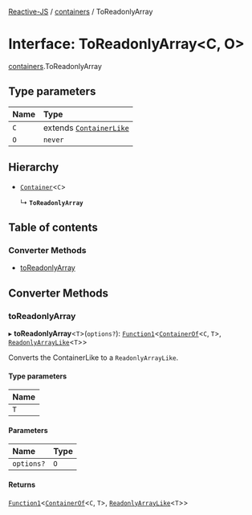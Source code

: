 [Reactive-JS](../README.md) / [containers](../modules/containers.md) / ToReadonlyArray

# Interface: ToReadonlyArray<C, O\>

[containers](../modules/containers.md).ToReadonlyArray

## Type parameters

| Name | Type |
| :------ | :------ |
| `C` | extends [`ContainerLike`](containers.ContainerLike.md) |
| `O` | `never` |

## Hierarchy

- [`Container`](containers.Container.md)<`C`\>

  ↳ **`ToReadonlyArray`**

## Table of contents

### Converter Methods

- [toReadonlyArray](containers.ToReadonlyArray.md#toreadonlyarray)

## Converter Methods

### toReadonlyArray

▸ **toReadonlyArray**<`T`\>(`options?`): [`Function1`](../modules/functions.md#function1)<[`ContainerOf`](../modules/containers.md#containerof)<`C`, `T`\>, [`ReadonlyArrayLike`](containers.ReadonlyArrayLike.md)<`T`\>\>

Converts the ContainerLike to a `ReadonlyArrayLike`.

#### Type parameters

| Name |
| :------ |
| `T` |

#### Parameters

| Name | Type |
| :------ | :------ |
| `options?` | `O` |

#### Returns

[`Function1`](../modules/functions.md#function1)<[`ContainerOf`](../modules/containers.md#containerof)<`C`, `T`\>, [`ReadonlyArrayLike`](containers.ReadonlyArrayLike.md)<`T`\>\>
